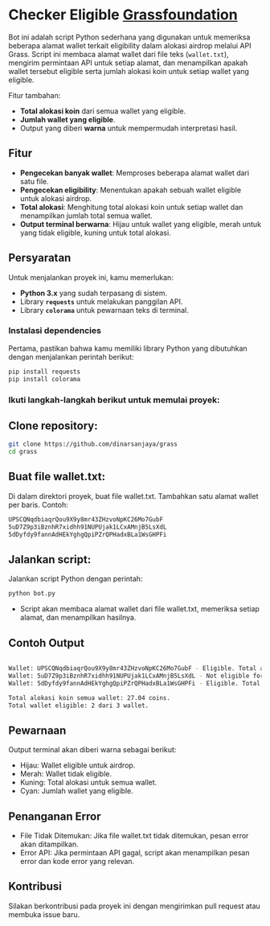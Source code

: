 # Checker Eligible [Grassfoundation](https://www.grassfoundation.io/connect)

Bot ini adalah script Python sederhana yang digunakan untuk memeriksa beberapa alamat wallet terkait eligibility dalam alokasi airdrop melalui API Grass. Script ini membaca alamat wallet dari file teks (`wallet.txt`), mengirim permintaan API untuk setiap alamat, dan menampilkan apakah wallet tersebut eligible serta jumlah alokasi koin untuk setiap wallet yang eligible.

Fitur tambahan:
- **Total alokasi koin** dari semua wallet yang eligible.
- **Jumlah wallet yang eligible**.
- Output yang diberi **warna** untuk mempermudah interpretasi hasil.

## Fitur
- **Pengecekan banyak wallet**: Memproses beberapa alamat wallet dari satu file.
- **Pengecekan eligibility**: Menentukan apakah sebuah wallet eligible untuk alokasi airdrop.
- **Total alokasi**: Menghitung total alokasi koin untuk setiap wallet dan menampilkan jumlah total semua wallet.
- **Output terminal berwarna**: Hijau untuk wallet yang eligible, merah untuk yang tidak eligible, kuning untuk total alokasi.

## Persyaratan

Untuk menjalankan proyek ini, kamu memerlukan:
- **Python 3.x** yang sudah terpasang di sistem.
- Library **`requests`** untuk melakukan panggilan API.
- Library **`colorama`** untuk pewarnaan teks di terminal.

### Instalasi dependencies
Pertama, pastikan bahwa kamu memiliki library Python yang dibutuhkan dengan menjalankan perintah berikut:

```bash
pip install requests
pip install colorama
```

### Ikuti langkah-langkah berikut untuk memulai proyek:

## Clone repository:

```bash
git clone https://github.com/dinarsanjaya/grass
cd grass
```
## Buat file wallet.txt:

Di dalam direktori proyek, buat file wallet.txt.
Tambahkan satu alamat wallet per baris. Contoh:
```bash
UPSCQNqdbiaqrQou9X9y8mr43ZHzvoNpKC26Mo7GubF
5uD7Z9p3iBznhR7xidhh91NUPUjak1LCxAMnjB5LsXdL
5dDyfdy9fannAdHEkYghgQpiPZrQPHadxBLa1WsGHPFi
```

## Jalankan script:

Jalankan script Python dengan perintah:
```bash
python bot.py
```
- Script akan membaca alamat wallet dari file wallet.txt, memeriksa setiap alamat, dan menampilkan hasilnya.

## Contoh Output
```bash

Wallet: UPSCQNqdbiaqrQou9X9y8mr43ZHzvoNpKC26Mo7GubF - Eligible. Total alokasi: 21.55 coins.
Wallet: 5uD7Z9p3iBznhR7xidhh91NUPUjak1LCxAMnjB5LsXdL - Not eligible for any allocation.
Wallet: 5dDyfdy9fannAdHEkYghgQpiPZrQPHadxBLa1WsGHPFi - Eligible. Total alokasi: 5.49 coins.

Total alokasi koin semua wallet: 27.04 coins.
Total wallet eligible: 2 dari 3 wallet.
```
## Pewarnaan
Output terminal akan diberi warna sebagai berikut:

- Hijau: Wallet eligible untuk airdrop.
- Merah: Wallet tidak eligible.
- Kuning: Total alokasi untuk semua wallet.
- Cyan: Jumlah wallet yang eligible.
## Penanganan Error
- File Tidak Ditemukan: Jika file wallet.txt tidak ditemukan, pesan error akan ditampilkan.
- Error API: Jika permintaan API gagal, script akan menampilkan pesan error dan kode error yang relevan.
## Kontribusi
Silakan berkontribusi pada proyek ini dengan mengirimkan pull request atau membuka issue baru.
